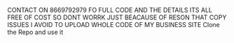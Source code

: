 CONTACT ON 8669792979 FO FULL CODE AND THE DETAILS ITS ALL FREE OF COST SO DONT WORRK JUST BEACAUSE OF RESON THAT COPY ISSUES I AVOID TO UPLOAD WHOLE CODE OF MY BUSINESS SITE
Clone the Repo and use it
